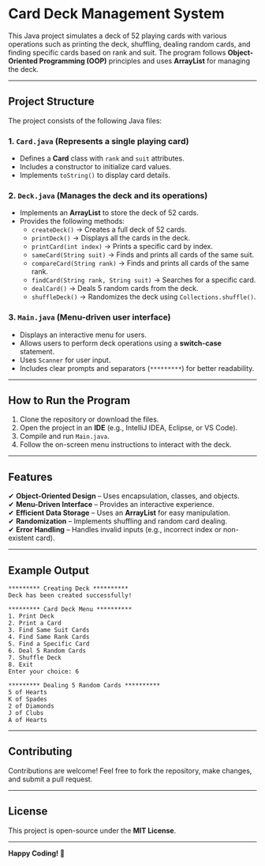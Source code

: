 # **Card Deck Management System**

This Java project simulates a deck of 52 playing cards with various operations such as printing the deck, shuffling, dealing random cards, and finding specific cards based on rank and suit. The program follows **Object-Oriented Programming (OOP)** principles and uses **ArrayList** for managing the deck.

---

## **Project Structure**
The project consists of the following Java files:

### **1. `Card.java` (Represents a single playing card)**
- Defines a **Card** class with `rank` and `suit` attributes.
- Includes a constructor to initialize card values.
- Implements `toString()` to display card details.

### **2. `Deck.java` (Manages the deck and its operations)**
- Implements an **ArrayList** to store the deck of 52 cards.
- Provides the following methods:
    - `createDeck()` → Creates a full deck of 52 cards.
    - `printDeck()` → Displays all the cards in the deck.
    - `printCard(int index)` → Prints a specific card by index.
    - `sameCard(String suit)` → Finds and prints all cards of the same suit.
    - `compareCard(String rank)` → Finds and prints all cards of the same rank.
    - `findCard(String rank, String suit)` → Searches for a specific card.
    - `dealCard()` → Deals 5 random cards from the deck.
    - `shuffleDeck()` → Randomizes the deck using `Collections.shuffle()`.

### **3. `Main.java` (Menu-driven user interface)**
- Displays an interactive menu for users.
- Allows users to perform deck operations using a **switch-case** statement.
- Uses `Scanner` for user input.
- Includes clear prompts and separators (`*********`) for better readability.

---

## **How to Run the Program**
1. Clone the repository or download the files.
2. Open the project in an **IDE** (e.g., IntelliJ IDEA, Eclipse, or VS Code).
3. Compile and run `Main.java`.
4. Follow the on-screen menu instructions to interact with the deck.

---

## **Features**
✔ **Object-Oriented Design** – Uses encapsulation, classes, and objects.  
✔ **Menu-Driven Interface** – Provides an interactive experience.  
✔ **Efficient Data Storage** – Uses an **ArrayList** for easy manipulation.  
✔ **Randomization** – Implements shuffling and random card dealing.  
✔ **Error Handling** – Handles invalid inputs (e.g., incorrect index or non-existent card).

---

## **Example Output**
```
********* Creating Deck **********
Deck has been created successfully!

********* Card Deck Menu **********
1. Print Deck
2. Print a Card
3. Find Same Suit Cards
4. Find Same Rank Cards
5. Find a Specific Card
6. Deal 5 Random Cards
7. Shuffle Deck
8. Exit
Enter your choice: 6

********* Dealing 5 Random Cards **********
5 of Hearts
K of Spades
2 of Diamonds
J of Clubs
A of Hearts
```

---

## **Contributing**
Contributions are welcome! Feel free to fork the repository, make changes, and submit a pull request.

---

## **License**
This project is open-source under the **MIT License**.

---

**Happy Coding! 🚀**

